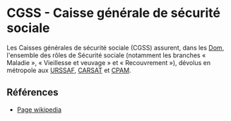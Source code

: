 # CGSS - Caisse générale de sécurité sociale
<!-- SPDX-License-Identifier: MPL-2.0 -->

Les Caisses générales de sécurité sociale (CGSS) assurent, dans les [Dom](Dom.md), l'ensemble des rôles de Sécurité sociale (notamment les branches « Maladie », « Vieillesse et veuvage » et « Recouvrement »), dévolus en métropole aux [URSSAF](https://fr.wikipedia.org/wiki/URSSAF), [CARSAT](https://fr.wikipedia.org/wiki/CARSAT) et [CPAM](CPAM.md). 

## Références

- [Page wikipedia](https://fr.wikipedia.org/wiki/Caisse_g%C3%A9n%C3%A9rale_de_s%C3%A9curit%C3%A9_sociale)